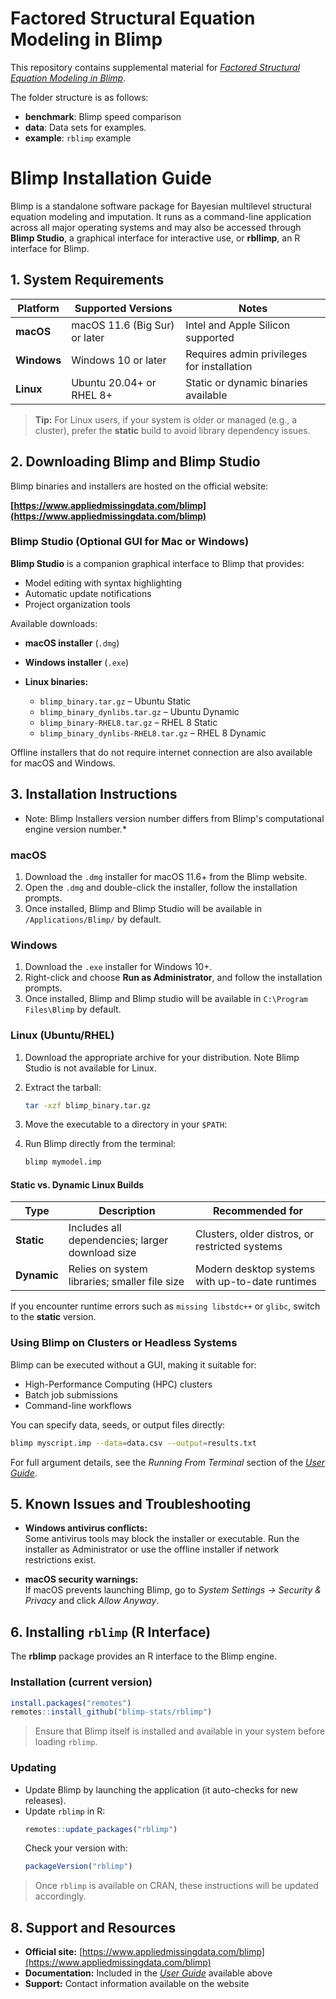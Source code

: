 # Factored Structural Equation Modeling in Blimp

This repository contains supplemental material for [*Factored Structural Equation Modeling in Blimp*](https://osf.io/qrza9).

The folder structure is as follows:

- **benchmark**: Blimp speed comparison
- **data**: Data sets for examples.
- **example**: `rblimp` example

# Blimp Installation Guide

Blimp is a standalone software package for Bayesian multilevel structural equation modeling and imputation. It runs as a command-line application across all major operating systems and may also be accessed through **Blimp Studio**, a graphical interface for interactive use, or **rbllimp**, an R interface for Blimp.

## 1. System Requirements

| Platform  | Supported Versions | Notes |
|------------|--------------------|-------|
| **macOS** | macOS 11.6 (Big Sur) or later | Intel and Apple Silicon supported |
| **Windows** | Windows 10 or later | Requires admin privileges for installation |
| **Linux** | Ubuntu 20.04+ or RHEL 8+ | Static or dynamic binaries available |

> **Tip:** For Linux users, if your system is older or managed (e.g., a cluster), prefer the **static** build to avoid library dependency issues.

## 2. Downloading Blimp and Blimp Studio

Blimp binaries and installers are hosted on the official website:

**[https://www.appliedmissingdata.com/blimp](https://www.appliedmissingdata.com/blimp)**


### Blimp Studio (Optional GUI for Mac or Windows)

**Blimp Studio** is a companion graphical interface to Blimp that provides:
- Model editing with syntax highlighting  
- Automatic update notifications  
- Project organization tools


Available downloads:

- **macOS installer** (`.dmg`)
- **Windows installer** (`.exe`)
- **Linux binaries:**

   - `blimp_binary.tar.gz` – Ubuntu Static  
   - `blimp_binary_dynlibs.tar.gz` – Ubuntu Dynamic  
   - `blimp_binary-RHEL8.tar.gz` – RHEL 8 Static  
   - `blimp_binary_dynlibs-RHEL8.tar.gz` – RHEL 8 Dynamic  

Offline installers that do not require internet connection are also available for macOS and Windows.

## 3. Installation Instructions

* Note: Blimp Installers version number differs from Blimp's computational engine version number.*

### macOS
1. Download the `.dmg` installer for macOS 11.6+ from the Blimp website.
2. Open the `.dmg` and double-click the installer, follow the installation prompts.
3. Once installed, Blimp and Blimp Studio will be available in `/Applications/Blimp/` by default.

### Windows
1. Download the `.exe` installer for Windows 10+.
2. Right-click and choose **Run as Administrator**, and follow the installation prompts.
3. Once installed, Blimp and Blimp studio will be available in `C:\Program Files\Blimp` by default.


### Linux (Ubuntu/RHEL)
1. Download the appropriate archive for your distribution. Note Blimp Studio is not available for Linux. 
2. Extract the tarball:
   ```bash
   tar -xzf blimp_binary.tar.gz
   ```
3. Move the executable to a directory in your `$PATH`:

4. Run Blimp directly from the terminal:
   ```bash
   blimp mymodel.imp
   ```

#### Static vs. Dynamic Linux Builds

| Type | Description | Recommended for |
|------|--------------|----------------|
| **Static** | Includes all dependencies; larger download size | Clusters, older distros, or restricted systems |
| **Dynamic** | Relies on system libraries; smaller file size | Modern desktop systems with up-to-date runtimes |

If you encounter runtime errors such as `missing libstdc++` or `glibc`, switch to the **static** version.

### Using Blimp on Clusters or Headless Systems

Blimp can be executed without a GUI, making it suitable for:
- High-Performance Computing (HPC) clusters
- Batch job submissions
- Command-line workflows

You can specify data, seeds, or output files directly:
```bash
blimp myscript.imp --data=data.csv --output=results.txt
```

For full argument details, see the *Running From Terminal* section of the [*User Guide*](https://docs.google.com/document/d/1D3MS79CakuX9mVVvGH13B5nRd9XLttp69oGsvrIRK64/view?tab=t.0).

## 5. Known Issues and Troubleshooting

- **Windows antivirus conflicts:**  
  Some antivirus tools may block the installer or executable. Run the installer as Administrator or use the offline installer if network restrictions exist.

- **macOS security warnings:**  
  If macOS prevents launching Blimp, go to *System Settings → Security & Privacy* and click *Allow Anyway*.

## 6. Installing `rblimp` (R Interface)

The **rblimp** package provides an R interface to the Blimp engine.

### Installation (current version)
```r
install.packages("remotes")
remotes::install_github("blimp-stats/rblimp")
```

> Ensure that Blimp itself is installed and available in your system before loading `rblimp`.

### Updating
- Update Blimp by launching the application (it auto-checks for new releases).  
- Update `rblimp` in R:
  ```r
  remotes::update_packages("rblimp")
  ```
  Check your version with:
  ```r
  packageVersion("rblimp")
  ```

> Once `rblimp` is available on CRAN, these instructions will be updated accordingly.

## 8. Support and Resources

- **Official site:** [https://www.appliedmissingdata.com/blimp](https://www.appliedmissingdata.com/blimp)  
- **Documentation:** Included in the [*User Guide*](https://docs.google.com/document/d/1D3MS79CakuX9mVVvGH13B5nRd9XLttp69oGsvrIRK64/view?tab=t.0) available above
- **Support:** Contact information available on the website  

